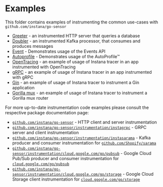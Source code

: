 Examples
========

This folder contains examples of instrumenting the common use-cases with `github.com/instana/go-sensor`

* [Greeter](./http-database-greeter) - an instrumented HTTP server that queries a database
* [Doubler](./kafka-producer-consumer) - an instrumented Kafka processor, that consumes and produces messages
* [Event](./event) - Demonstrates usage of the Events API
* [Autoprofile](./autoprofile) - Demonstrates usage of the AutoProfile™
* [OpenTracing](./opentracing) - an example of usage of Instana tracer in an app instrumented with OpenTracing
* [gRPC](./grpc-client-server) - an example of usage of Instana tracer in an app instrumented with gRPC
* [Gin](./gin) - an example of usage of Instana tracer to instrument a Gin application
* [Gorilla mux](./gorillamux) - an example of usage of Instana tracer to instrument a Gorilla mux router

For more up-to-date instrumentation code examples please consult the respective package documentation page:

* [`github.com/instana/go-sensor`](https://pkg.go.dev/github.com/instana/go-sensor?tab=doc#pkg-overview) - HTTP client and server instrumentation
* [`github.com/instana/go-sensor/instrumentation/instagrpc`](https://pkg.go.dev/github.com/instana/go-sensor/instrumentation/instagrpc?tab=doc#pkg-overview) - GRPC server and client instrumentation
* [`github.com/instana/go-sensor/instrumentation/instasarama`](https://pkg.go.dev/github.com/instana/go-sensor/instrumentation/instasarama?tab=doc#pkg-overview) - Kafka producer and consumer instrumentation for [`github.com/Shopify/sarama`](https://github.com/Shopify/sarama)
* [`github.com/instana/go-sensor/instrumentation/cloud.google.com/go/pubsub`](https://pkg.go.dev/github.com/instana/go-sensor/instrumentation/cloud.google.com/go/pubsub?tab=doc#pkg-overview) - Google Cloud Pub/Sub producer and consumer instrumentation for [`cloud.google.com/go/pubsub`](https://cloud.google.com/go/pubsub)
* [`github.com/instana/go-sensor/instrumentation/cloud.google.com/go/storage`](https://pkg.go.dev/github.com/instana/go-sensor/instrumentation/cloud.google.com/go/storage?tab=doc#pkg-overview) - Google Cloud Storage client instrumentation for [`cloud.google.com/go/storage`](https://cloud.google.com/go/storage)
